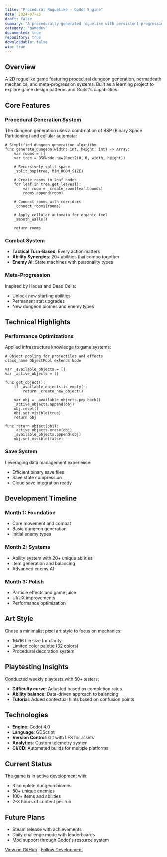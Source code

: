 ```yaml
---
title: "Procedural Roguelike - Godot Engine"
date: 2024-07-25
draft: false
summary: "A procedurally generated roguelike with persistent progression, built in Godot 4.0 with GDScript."
category: "gamedev"
documented: true
repository: true
downloadable: false
wip: true
---
```


## Overview

A 2D roguelike game featuring procedural dungeon generation, permadeath mechanics, and meta-progression systems. Built as a learning project to explore game design patterns and Godot's capabilities.

## Core Features

### Procedural Generation System
The dungeon generation uses a combination of BSP (Binary Space Partitioning) and cellular automata:

```gdscript
# Simplified dungeon generation algorithm
func generate_dungeon(width: int, height: int) -> Array:
    var rooms = []
    var tree = BSPNode.new(Rect2(0, 0, width, height))
    
    # Recursively split space
    _split_bsp(tree, MIN_ROOM_SIZE)
    
    # Create rooms in leaf nodes
    for leaf in tree.get_leaves():
        var room = _create_room(leaf.bounds)
        rooms.append(room)
    
    # Connect rooms with corridors
    _connect_rooms(rooms)
    
    # Apply cellular automata for organic feel
    _smooth_walls()
    
    return rooms
```

### Combat System
- **Tactical Turn-Based**: Every action matters
- **Ability Synergies**: 20+ abilities that combo together
- **Enemy AI**: State machines with personality types

### Meta-Progression
Inspired by Hades and Dead Cells:
- Unlock new starting abilities
- Permanent stat upgrades
- New dungeon biomes and enemy types

## Technical Highlights

### Performance Optimizations
Applied infrastructure knowledge to game systems:

```gdscript
# Object pooling for projectiles and effects
class_name ObjectPool extends Node

var _available_objects = []
var _active_objects = []

func get_object():
    if _available_objects.is_empty():
        return _create_new_object()
    
    var obj = _available_objects.pop_back()
    _active_objects.append(obj)
    obj.reset()
    obj.set_visible(true)
    return obj

func return_object(obj):
    _active_objects.erase(obj)
    _available_objects.append(obj)
    obj.set_visible(false)
```

### Save System
Leveraging data management experience:
- Efficient binary save files
- Save state compression
- Cloud save integration ready

## Development Timeline

### Month 1: Foundation
- Core movement and combat
- Basic dungeon generation
- Initial enemy types

### Month 2: Systems
- Ability system with 20+ unique abilities
- Item generation and balancing
- Advanced enemy AI

### Month 3: Polish
- Particle effects and game juice
- UI/UX improvements
- Performance optimization

## Art Style

Chose a minimalist pixel art style to focus on mechanics:
- 16x16 tile size for clarity
- Limited color palette (32 colors)
- Procedural decoration system

## Playtesting Insights

Conducted weekly playtests with 50+ testers:
- **Difficulty curve**: Adjusted based on completion rates
- **Ability balance**: Data-driven approach to balancing
- **Tutorial**: Added contextual hints based on confusion points

## Technologies

- **Engine**: Godot 4.0
- **Language**: GDScript
- **Version Control**: Git with LFS for assets
- **Analytics**: Custom telemetry system
- **CI/CD**: Automated builds for multiple platforms

## Current Status

The game is in active development with:
- 3 complete dungeon biomes
- 50+ unique enemies
- 100+ items and abilities
- 2-3 hours of content per run

## Future Plans

- Steam release with achievements
- Daily challenge mode with leaderboards
- Mod support through Godot's resource system

[View on GitHub](https://github.com/kuehnbt/godot-roguelike) | [Follow Development](https://gamedev.kuehn.io/devlog)